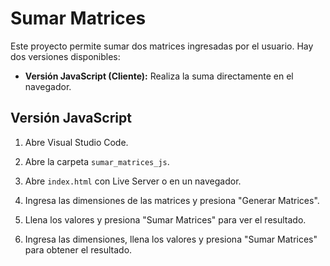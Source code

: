 # Sumar Matrices

Este proyecto permite sumar dos matrices ingresadas por el usuario. Hay dos versiones disponibles:

- **Versión JavaScript (Cliente):** Realiza la suma directamente en el navegador.

## Versión JavaScript
1. Abre Visual Studio Code.
2. Abre la carpeta `sumar_matrices_js`.
3. Abre `index.html` con Live Server o en un navegador.
4. Ingresa las dimensiones de las matrices y presiona "Generar Matrices".
5. Llena los valores y presiona "Sumar Matrices" para ver el resultado.
  
6. Ingresa las dimensiones, llena los valores y presiona "Sumar Matrices" para obtener el resultado.

